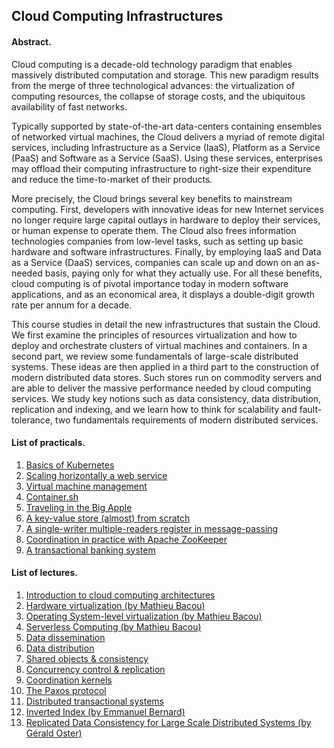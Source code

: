## Cloud Computing Infrastructures

#### Abstract.

Cloud computing is a decade-old technology paradigm that enables massively distributed computation and storage.
This new paradigm results from the merge of three technological advances: the virtualization of computing resources, the collapse of storage costs, and the ubiquitous availability of fast networks.

Typically supported by state-of-the-art data-centers containing ensembles of networked virtual machines, the Cloud delivers a myriad of remote digital services, including Infrastructure as a Service (IaaS), Platform as a Service (PaaS) and Software as a Service (SaaS).
Using these services, enterprises may offload their computing infrastructure to right-size their expenditure and reduce the time-to-market of their products.

More precisely, the Cloud brings several key benefits to mainstream computing.
First, developers with innovative ideas for new Internet services no longer require large capital outlays in hardware to deploy their services, or human expense to operate them.
The Cloud also frees information technologies companies from low-level tasks, such as setting up basic hardware and software infrastructures.
Finally, by employing IaaS and Data as a Service (DaaS) services, companies can scale up and down on an as-needed basis, paying only for what they actually use.
For all these benefits, cloud computing is of pivotal importance today in modern software applications, and as an economical area, it displays a double-digit growth rate per annum for a decade.

This course studies in detail the new infrastructures that sustain the Cloud.
We first examine the principles of resources virtualization and how to deploy and orchestrate clusters of virtual machines and containers.
In a second part, we review some fundamentals of large-scale distributed systems.
These ideas are then applied in a third part to the construction of modern distributed data stores.
Such stores run on commodity servers and are able to deliver the massive performance needed by cloud computing services.
We study key notions such as data consistency, data distribution, replication and indexing, and we learn how to think for scalability and fault-tolerance, two fundamentals requirements of modern distributed services.

#### List of practicals.

1. [Basics of Kubernetes](https://github.com/otrack/cloud-computing-hands-on/tree/master/warmup)
2. [Scaling horizontally a web service](https://github.com/otrack/cloud-computing-hands-on/tree/master/scaling)
3. [Virtual machine management](https://drive.google.com/file/d/1gMfUOJQioDMhtLp62rLoQ8M1U3TIVaI6/view?usp=sharing)
4. [Container.sh](https://drive.google.com/file/d/1BDPXQ3n2o9JYHzN9IGiNGumpqQu9sG1S/view?usp=sharing)
5. [Traveling in the Big Apple](https://github.com/otrack/cloud-computing-hands-on/tree/master/spark)
6. [A key-value store (almost) from scratch](https://github.com/otrack/cloud-computing-hands-on/tree/master/kvstore)
7. [A single-writer multiple-readers register in message-passing](https://github.com/otrack/cloud-computing-hands-on/tree/master/abd)
8. [Coordination in practice with Apache ZooKeeper](https://github.com/otrack/cloud-computing-hands-on/tree/master/zk)
9. [A transactional banking system](https://github.com/otrack/cloud-computing-infrastructures/blob/master/transactions/README.md)

#### List of lectures.

1. [Introduction to cloud computing architectures](https://drive.google.com/open?id=1jejBazViLenC7e80XI1guqZ_a2xo0aEr1wUV9YvBcZ0)
2. [Hardware virtualization (by Mathieu Bacou)](https://drive.google.com/file/d/1xlIW4dH_5-yFtmwid1qGF8fKPPmoWQRG/view?usp=sharing)
3. [Operating System-level virtualization (by Mathieu Bacou)](https://drive.google.com/file/d/1xlIW4dH_5-yFtmwid1qGF8fKPPmoWQRG/view?usp=sharing)
4. [Serverless Computing (by Mathieu Bacou)](https://drive.google.com/file/d/1WpiT3QdDoCd2LzQW3dzKddoqazW2B56t/view?usp=sharing)
5. [Data dissemination](https://drive.google.com/open?id=1PFjyNro_eNDPgBxkUdjGH647y47g3VYLLHmCS_bOpLQ)
6. [Data distribution](https://drive.google.com/open?id=1s0LRrodaYDGN3xfGit6VR9KYeoAoeRbhELBaYFHaoDU)
7. [Shared objects & consistency](https://drive.google.com/open?id=1-Uh3iC97elXSUNvwY1G0up-JaLmj-_wV8reS1bPTe8c)
8. [Concurrency control & replication](https://drive.google.com/open?id=1UFOoTEHiyxdb0u_O37P1m9cKHT6bXEcTkdgF4mmwl3Q)
9. [Coordination kernels](https://docs.google.com/presentation/d/1jVuYezqp9AgxTaNHWIiAlw5GpgQ0SLBDPNBAQFneOys/edit?usp=sharing)
10. [The Paxos protocol](https://docs.google.com/presentation/d/1-P4nD8p2uiumkISj3BZ0GFsIvnqvofG3RUxbOYgi_2g/edit?usp=sharing)
11. [Distributed transactional systems](https://docs.google.com/presentation/d/10pC5K4Sb4XG5U-CFqbPb3e9220ZcYbKLiWtxCVKSx9k/edit?usp=sharing)
12. [Inverted Index (by Emmanuel Bernard)](https://emmanuelbernard.com/presentations/inverted-index/#)
13. [Replicated Data Consistency for Large Scale Distributed Systems (by Gérald Oster)](https://github.com/otrack/cloud-computing-hands-on/raw/master/lectures/Replicated%20Data%20Consistency%20for%20Large%20Scale%20Distributed%20Systems.pdf)
